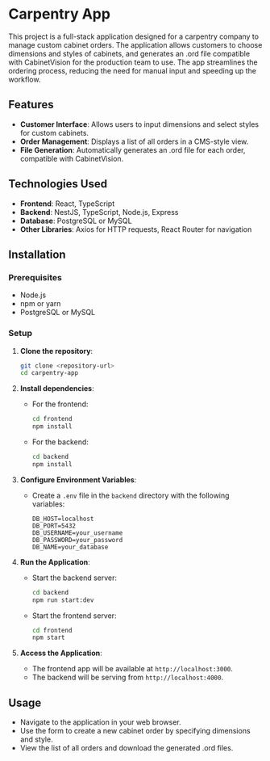 
# Carpentry App

This project is a full-stack application designed for a carpentry company to manage custom cabinet orders. The application allows customers to choose dimensions and styles of cabinets, and generates an .ord file compatible with CabinetVision for the production team to use. The app streamlines the ordering process, reducing the need for manual input and speeding up the workflow.

## Features

- **Customer Interface**: Allows users to input dimensions and select styles for custom cabinets.
- **Order Management**: Displays a list of all orders in a CMS-style view.
- **File Generation**: Automatically generates an .ord file for each order, compatible with CabinetVision.

## Technologies Used

- **Frontend**: React, TypeScript
- **Backend**: NestJS, TypeScript, Node.js, Express
- **Database**: PostgreSQL or MySQL
- **Other Libraries**: Axios for HTTP requests, React Router for navigation

## Installation

### Prerequisites

- Node.js
- npm or yarn
- PostgreSQL or MySQL

### Setup

1. **Clone the repository**:

   ```bash
   git clone <repository-url>
   cd carpentry-app
   ```

2. **Install dependencies**:

   - For the frontend:
     ```bash
     cd frontend
     npm install
     ```

   - For the backend:
     ```bash
     cd backend
     npm install
     ```

3. **Configure Environment Variables**:

   - Create a `.env` file in the `backend` directory with the following variables:

     ```
     DB_HOST=localhost
     DB_PORT=5432
     DB_USERNAME=your_username
     DB_PASSWORD=your_password
     DB_NAME=your_database
     ```

4. **Run the Application**:

   - Start the backend server:
     ```bash
     cd backend
     npm run start:dev
     ```

   - Start the frontend server:
     ```bash
     cd frontend
     npm start
     ```

5. **Access the Application**:

   - The frontend app will be available at `http://localhost:3000`.
   - The backend will be serving from `http://localhost:4000`.

## Usage

- Navigate to the application in your web browser.
- Use the form to create a new cabinet order by specifying dimensions and style.
- View the list of all orders and download the generated .ord files.
